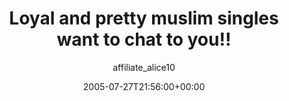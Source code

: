 ---
title: 'Loyal and pretty muslim singles want to chat to you!!'
posts: 1
hash: 't435'
author: 'affiliate_alice10'
date: 2005-07-27T21:56:00+00:00
sources:
  - http://forums.tokipona.org/viewtopic.php%3Ft=435.html
---